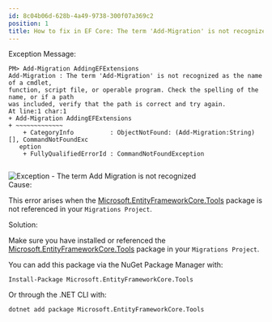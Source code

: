```yaml
---
id: 8c04b06d-628b-4a49-9738-300f07a369c2
position: 1
title: How to fix in EF Core: The term 'Add-Migration' is not recognized as the name of a cmdlet, function, script file, or operable program.
---
```


<div class="h9">Exception Message:</div>

```
PM> Add-Migration AddingEFExtensions
Add-Migration : The term 'Add-Migration' is not recognized as the name of a cmdlet, 
function, script file, or operable program. Check the spelling of the name, or if a path 
was included, verify that the path is correct and try again.
At line:1 char:1
+ Add-Migration AddingEFExtensions
+ ~~~~~~~~~~~~~
    + CategoryInfo          : ObjectNotFound: (Add-Migration:String) [], CommandNotFoundExc 
   eption
    + FullyQualifiedErrorId : CommandNotFoundException
 
```

<div class="image-outer"><img src="/images/efcore/migrations/add-migration/troubleshooting-the-term-add-migration-is-not-recognized-as-the-name-of-a-cmdlet.png" loading="lazy" alt="Exception - The term Add Migration is not recognized"></div>

<div class="h9">Cause:</div>

This error arises when the [Microsoft.EntityFrameworkCore.Tools](https://www.nuget.org/packages/Microsoft.EntityFrameworkCore.Tools) package is not referenced in your `Migrations Project`.

<div class="h9">Solution:</div>

Make sure you have installed or referenced the [Microsoft.EntityFrameworkCore.Tools](https://www.nuget.org/packages/Microsoft.EntityFrameworkCore.Tools) package in your `Migrations Project`. 

You can add this package via the NuGet Package Manager with:

```
Install-Package Microsoft.EntityFrameworkCore.Tools
```

Or through the .NET CLI with:

```
dotnet add package Microsoft.EntityFrameworkCore.Tools
```
